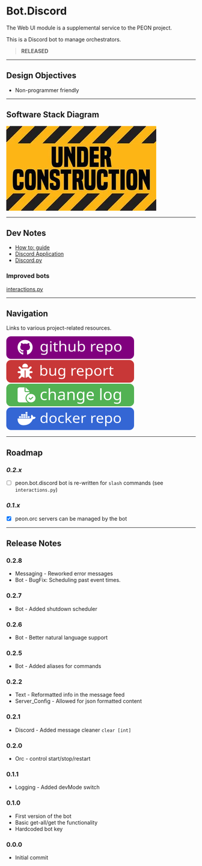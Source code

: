# Bot.Discord

The Web UI module is a supplemental service to the PEON project.

This is a Discord bot to manage orchestrators.

> **RELEASED**

---

## Design Objectives

- Non-programmer friendly

---

## Software Stack Diagram

![Software Stack](../images/diagrams/diagram_bot_discord.png)

---

## Dev Notes

- [How to: guide](https://realpython.com/how-to-make-a-discord-bot-python/)
- [Discord Application](https://discord.com/developers/applications)
- [Discord.py](https://discordpy.readthedocs.io/en/stable/ext/commands/api.html#bots)

### Improved bots

[interactions.py](https://discord-interactions.readthedocs.io/en/latest/quickstart.html)

---

## Navigation

Links to various project-related resources.

[![github](../../images/buttons/button_github.svg)](https://github.com/the-peon-project/peon-bot-discord)
[![github](../../images/buttons/button_bug.svg)](https://github.com/the-peon-project/peon-bot-discord/issues/new/choose)
[![github](../../images/buttons/button_changelog.svg)](../development/release_notes/50_bot_discord.md)
[![github](../../images/buttons/button_docker.svg)](https://hub.docker.com/repository/docker/umlatt/peon.bot.discord/general)

---

## Roadmap

### *0.2.x*

- [ ] peon.bot.discord bot is re-written for ``slash`` commands (see ``interactions.py``)

### *0.1.x*

- [x] peon.orc servers can be managed by the bot

---

## Release Notes

### 0.2.8

- Messaging - Reworked error messages
- Bot - BugFix: Scheduling past event times.

### 0.2.7

- Bot - Added shutdown scheduler

### 0.2.6

- Bot - Better natural language support

### 0.2.5

- Bot - Added aliases for commands

### 0.2.2

- Text - Reformatted info in the message feed
- Server_Config - Allowed for json formatted content

### 0.2.1

- Discord - Added message cleaner ``clear [int]``

### 0.2.0

- Orc - control start/stop/restart

### 0.1.1

- Logging - Added devMode switch

### 0.1.0

- First version of the bot
- Basic get-all/get the functionality
- Hardcoded bot key

### 0.0.0

- Initial commit

